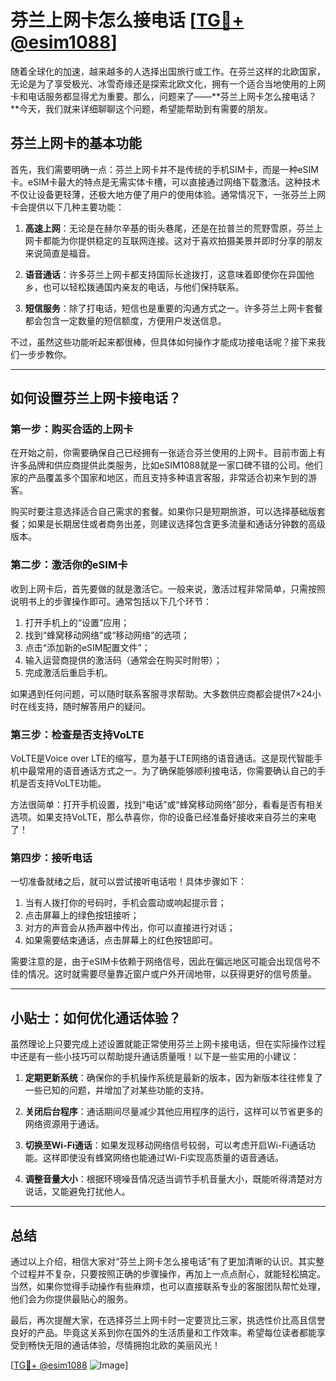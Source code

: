 # 芬兰上网卡怎么接电话 [[TG💪+ @esim1088](https://t.me/s/esim1088)]

随着全球化的加速，越来越多的人选择出国旅行或工作。在芬兰这样的北欧国家，无论是为了享受极光、冰雪奇缘还是探索北欧文化，拥有一个适合当地使用的上网卡和电话服务都显得尤为重要。那么，问题来了——**芬兰上网卡怎么接电话？**今天，我们就来详细聊聊这个问题，希望能帮助到有需要的朋友。

## 芬兰上网卡的基本功能

首先，我们需要明确一点：芬兰上网卡并不是传统的手机SIM卡，而是一种eSIM卡。eSIM卡最大的特点是无需实体卡槽，可以直接通过网络下载激活。这种技术不仅让设备更轻薄，还极大地方便了用户的使用体验。通常情况下，一张芬兰上网卡会提供以下几种主要功能：

1. **高速上网**：无论是在赫尔辛基的街头巷尾，还是在拉普兰的荒野雪原，芬兰上网卡都能为你提供稳定的互联网连接。这对于喜欢拍摄美景并即时分享的朋友来说简直是福音。
   
2. **语音通话**：许多芬兰上网卡都支持国际长途拨打，这意味着即使你在异国他乡，也可以轻松拨通国内亲友的电话，与他们保持联系。

3. **短信服务**：除了打电话，短信也是重要的沟通方式之一。许多芬兰上网卡套餐都会包含一定数量的短信额度，方便用户发送信息。

不过，虽然这些功能听起来都很棒，但具体如何操作才能成功接电话呢？接下来我们一步步教你。

---

## 如何设置芬兰上网卡接电话？

### 第一步：购买合适的上网卡

在开始之前，你需要确保自己已经拥有一张适合芬兰使用的上网卡。目前市面上有许多品牌和供应商提供此类服务，比如eSIM1088就是一家口碑不错的公司。他们家的产品覆盖多个国家和地区，而且支持多种语言客服，非常适合初来乍到的游客。

购买时要注意选择适合自己需求的套餐。如果你只是短期旅游，可以选择基础版套餐；如果是长期居住或者商务出差，则建议选择包含更多流量和通话分钟数的高级版本。

### 第二步：激活你的eSIM卡

收到上网卡后，首先要做的就是激活它。一般来说，激活过程非常简单，只需按照说明书上的步骤操作即可。通常包括以下几个环节：

1. 打开手机上的“设置”应用；
2. 找到“蜂窝移动网络”或“移动网络”的选项；
3. 点击“添加新的eSIM配置文件”；
4. 输入运营商提供的激活码（通常会在购买时附带）；
5. 完成激活后重启手机。

如果遇到任何问题，可以随时联系客服寻求帮助。大多数供应商都会提供7×24小时在线支持，随时解答用户的疑问。

### 第三步：检查是否支持VoLTE

VoLTE是Voice over LTE的缩写，意为基于LTE网络的语音通话。这是现代智能手机中最常用的语音通话方式之一。为了确保能够顺利接电话，你需要确认自己的手机是否支持VoLTE功能。

方法很简单：打开手机设置，找到“电话”或“蜂窝移动网络”部分，看看是否有相关选项。如果支持VoLTE，那么恭喜你，你的设备已经准备好接收来自芬兰的来电了！

### 第四步：接听电话

一切准备就绪之后，就可以尝试接听电话啦！具体步骤如下：

1. 当有人拨打你的号码时，手机会震动或响起提示音；
2. 点击屏幕上的绿色按钮接听；
3. 对方的声音会从扬声器中传出，你可以直接进行对话；
4. 如果需要结束通话，点击屏幕上的红色按钮即可。

需要注意的是，由于eSIM卡依赖于网络信号，因此在偏远地区可能会出现信号不佳的情况。这时就需要尽量靠近窗户或户外开阔地带，以获得更好的信号质量。

---

## 小贴士：如何优化通话体验？

虽然理论上只要完成上述设置就能正常使用芬兰上网卡接电话，但在实际操作过程中还是有一些小技巧可以帮助提升通话质量哦！以下是一些实用的小建议：

1. **定期更新系统**：确保你的手机操作系统是最新的版本，因为新版本往往修复了一些已知的问题，并增加了对某些功能的支持。

2. **关闭后台程序**：通话期间尽量减少其他应用程序的运行，这样可以节省更多的网络资源用于通话。

3. **切换至Wi-Fi通话**：如果发现移动网络信号较弱，可以考虑开启Wi-Fi通话功能。这样即使没有蜂窝网络也能通过Wi-Fi实现高质量的语音通话。

4. **调整音量大小**：根据环境噪音情况适当调节手机音量大小，既能听得清楚对方说话，又能避免打扰他人。

---

## 总结

通过以上介绍，相信大家对“芬兰上网卡怎么接电话”有了更加清晰的认识。其实整个过程并不复杂，只要按照正确的步骤操作，再加上一点点耐心，就能轻松搞定。当然，如果你觉得手动操作有些麻烦，也可以直接联系专业的客服团队帮忙处理，他们会为你提供最贴心的服务。

最后，再次提醒大家，在选择芬兰上网卡时一定要货比三家，挑选性价比高且信誉良好的产品。毕竟这关系到你在国外的生活质量和工作效率。希望每位读者都能享受到畅快无阻的通话体验，尽情拥抱北欧的美丽风光！

[[TG💪+ @esim1088](https://t.me/s/esim1088) ![Image](https://i.postimg.cc/4NQfJmqS/Snipaste-2025-05-13-00-14-12.png)]